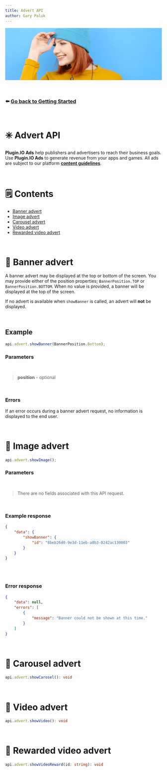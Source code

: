 ```yaml
---
title: Advert API
author: Gary Paluk
---
```


![A Plugin.IO branded banner that shows a young woman in front of a vivid blue background.](https://raw.githubusercontent.com/pluginio/static-content/main/lang/en/docs/v1/images/header_banner.jpg)

<br />

### ⬅️ [Go back to Getting Started](./getting-started.md)

<br />

# ✳️ Advert API

<b>Plugin.IO Ads</b> help publishers and advertisers to reach their business goals. Use <b>Plugin.IO Ads</b> to 
generate revenue from your apps and games. All ads are subject to our platform <b>[content guidelines](./content-guidelines)</b>.

<br />

# 🗒 Contents

* [Banner advert](#banner)
* [Image advert](#image)
* [Carousel advert](#carousel)
* [Video advert](#video)
* [Rewarded video advert](#rewarded-video)

<br />

<a name="banner"></a>
# 🎯 Banner advert 

<!-- ![alt](https://raw.githubusercontent.com/pluginio/static-content/main/lang/en/docs/v1/images/api_advert_banner.gif) -->
A banner advert may be displayed at the top or bottom of the screen. You may provide either of the position 
properties; `BannerPosition.TOP` or `BannerPosition.BOTTOM`. When no value is provided, a banner will be 
displayed at the top of the screen.

If no advert is available when `showBanner` is called, an advert will <b>not</b> be displayed.

<br />

## Example

```typescript
api.advert.showBanner(BannerPosition.Bottom);
```

### Parameters
<br />

> <b>position</b> - optional

<br />

### Errors

If an error occurs during a banner advert request, no information is displayed to the end user.

<br />

<a name="image"></a>
# 🎯 Image advert

<!-- ![alt](https://raw.githubusercontent.com/pluginio/static-content/main/lang/en/docs/v1/images/api_advert_banner.gif) -->

```typescript
api.advert.showImage();
```

### Parameters
<br />

> There are no fields associated with this API request.


<br />


### Example response
```json
{
    "data": {
        "showBanner": {
            "id": "8beb26d0-9e3d-11eb-a8b3-0242ac130003"
        }
    }
}
```

<br />
<br />

### Error response

```json
{
    "data": null,
    "errors": [
        {
            "message": "Banner could not be shown at this time."
        }
    ]
}
```

<br />

<a name="carousel"></a>
# 🎯 Carousel advert

```typescript
api.advert.showCarosel(): void
```

<br />

<a name="video"></a>
# 🎯 Video advert

```typescript
api.advert.showVideo(): void
```

<br />

<a name="rewarded-video"></a>
# 🎯 Rewarded video advert

```typescript
api.advert.showVideoReward(id: string): void
```
